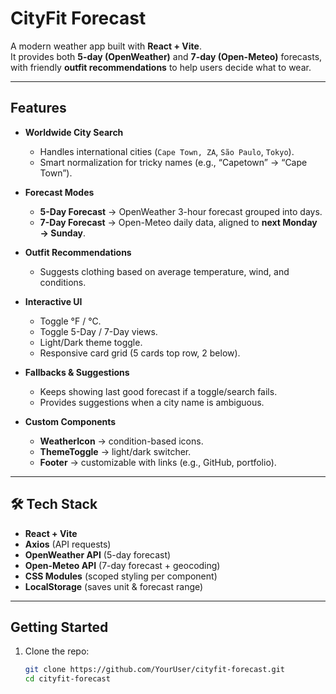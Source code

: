 # CityFit Forecast

A modern weather app built with **React + Vite**.  
It provides both **5-day (OpenWeather)** and **7-day (Open-Meteo)** forecasts, with friendly **outfit recommendations** to help users decide what to wear.

---

##  Features

- **Worldwide City Search**
  - Handles international cities (`Cape Town, ZA`, `São Paulo`, `Tokyo`).
  - Smart normalization for tricky names (e.g., “Capetown” → “Cape Town”).

- **Forecast Modes**
  - **5-Day Forecast** → OpenWeather 3-hour forecast grouped into days.
  - **7-Day Forecast** → Open-Meteo daily data, aligned to **next Monday → Sunday**.

- **Outfit Recommendations**
  - Suggests clothing based on average temperature, wind, and conditions.

- **Interactive UI**
  - Toggle °F / °C.
  - Toggle 5-Day / 7-Day views.
  - Light/Dark theme toggle.
  - Responsive card grid (5 cards top row, 2 below).

- **Fallbacks & Suggestions**
  - Keeps showing last good forecast if a toggle/search fails.
  - Provides suggestions when a city name is ambiguous.

- **Custom Components**
  - **WeatherIcon** → condition-based icons.
  - **ThemeToggle** → light/dark switcher.
  - **Footer** → customizable with links (e.g., GitHub, portfolio).

---

## 🛠️ Tech Stack

- **React + Vite**
- **Axios** (API requests)
- **OpenWeather API** (5-day forecast)
- **Open-Meteo API** (7-day forecast + geocoding)
- **CSS Modules** (scoped styling per component)
- **LocalStorage** (saves unit & forecast range)

---

##  Getting Started

1. Clone the repo:
   ```bash
   git clone https://github.com/YourUser/cityfit-forecast.git
   cd cityfit-forecast
